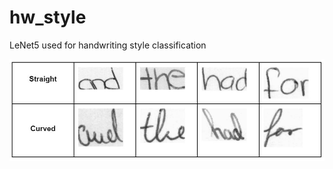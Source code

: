 # hw_style
LeNet5 used for handwriting style classification

![straight_curved](straight_curved.JPG)
